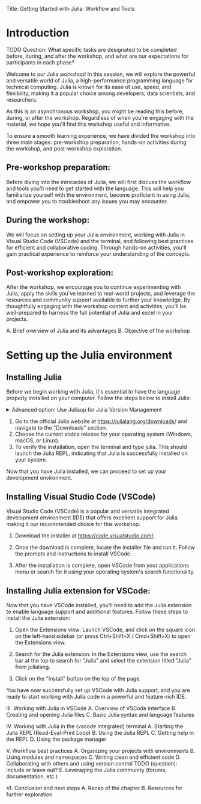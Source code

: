 Title: Getting Started with Julia: Workflow and Tools

# Introduction

TODO Question: What specific tasks are designated to be completed before, during, and after the workshop, and what are our expectations for participants in each phase?

Welcome to our Julia workshop! In this session, we will explore the powerful and versatile world of Julia, a high-performance programming language for technical computing.
Julia is known for its ease of use, speed, and flexibility, making it a popular choice among developers, data scientists, and researchers.

As this is an asynchronous workshop, you might be reading this before, during, or after the workshop. Regardless of when you're engaging with the material, we hope you'll find this workshop useful and informative.

To ensure a smooth learning experience, we have divided the workshop into three main stages: pre-workshop preparation, hands-on activities during the workshop, and post-workshop exploration.

## Pre-workshop preparation:
Before diving into the intricacies of Julia, we will first discuss the workflow and tools you'll need to get started with the language.
This will help you familiarize yourself with the environment, become proficient in using Julia, and empower you to troubleshoot any issues you may encounter.
## During the workshop:
We will focus on setting up your Julia environment, working with Julia in Visual Studio Code (VSCode) and the terminal, and following best practices for efficient and collaborative coding.
Through hands-on activities, you'll gain practical experience to reinforce your understanding of the concepts.
## Post-workshop exploration:
After the workshop, we encourage you to continue experimenting with Julia, apply the skills you've learned to real-world projects, and leverage the resources and community support available to further your knowledge.
By thoughtfully engaging with the workshop content and activities, you'll be well-prepared to harness the full potential of Julia and excel in your projects.


A. Brief overview of Julia and its advantages
B. Objective of the workshop

# Setting up the Julia environment
## Installing Julia

Before we begin working with Julia, it's essential to have the language properly installed on your computer.
Follow the steps below to install Julia:

  <details>
  <summary>Advanced option: Use Juliaup for Julia Version Management</summary>
If you're comfortable using the shell and already have some experience with the terminal, you may want to install Juliaup, a powerful cross-platform Julia installer.
It helps you to manage multiple versions of the Julia programming language and you'll be notified when a new version becomes available.
To install Juliaup, check out the <a href="https://github.com/JuliaLang/juliaup">Juliaup GitHub page</a>.
After the installation just execute `juliaup add release` in your terminal and you're ready to go.
</details>

1. Go to the official Julia website at https://julialang.org/downloads/ and navigate to the "Downloads" section.
2. Choose the current stable release for your operating system (Windows, macOS, or Linux).
3. To verify the installation, open the terminal and type julia. This should launch the Julia REPL, indicating that Julia is successfully installed on your system.

Now that you have Julia installed, we can proceed to set up your development environment.


## Installing Visual Studio Code (VSCode)
Visual Studio Code (VSCode) is a popular and versatile integrated development environment (IDE) that offers excellent support for Julia, making it our recommended choice for this workshop.

1. Download the installer at https://code.visualstudio.com/.

2. Once the download is complete, locate the installer file and run it. Follow the prompts and instructions to install VSCode.

3. After the installation is complete, open VSCode from your applications menu or search for it using your operating system's search functionality.

## Installing Julia extension for VSCode:
Now that you have VSCode installed, you'll need to add the Julia extension to enable language support and additional features. Follow these steps to install the Julia extension:

1. Open the Extensions view: Launch VSCode, and click on the square icon on the left-hand sidebar (or press Ctrl+Shift+X / Cmd+Shift+X) to open the Extensions view.

2. Search for the Julia extension: In the Extensions view, use the search bar at the top to search for "Julia" and select the extension titled "Julia" from julialang.

3. Click on the "Install" button on the top of the page.

You have now successfully set up VSCode with Julia support, and you are ready to start working with Julia code in a powerful and feature-rich IDE.

III. Working with Julia in VSCode
A. Overview of VSCode interface
B. Creating and opening Julia files
C. Basic Julia syntax and language features

IV. Working with Julia in the (vscode integrated) terminal
A. Starting the Julia REPL (Read-Eval-Print Loop)
B. Using the Julia REPL
C. Getting help in the REPL
D. Using the package manager

V. Workflow best practices
A. Organizing your projects with environments
B. Using modules and namespaces
C. Writing clean and efficient code
D. Collaborating with others and using version control TODO (question): include or leave out?
E. Leveraging the Julia community (forums, documentation, etc.)

VI. Conclusion and next steps
A. Recap of the chapter
B. Resources for further exploration
